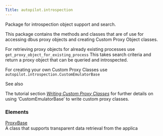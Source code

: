```yaml
---
Title: autopilot.introspection
---
```

        
<span id="autopilot-introspection-retrieve-proxy-objects"></span>
Package for introspection object support and search.

This package contains the methods and classes that are of use for accessing dbus proxy objects and creating Custom Proxy Object classes.

For retrieving proxy objects for already existing processes use `get_proxy_object_for_existing_process` This takes search criteria and return a proxy object that can be queried and introspected.

For creating your own Custom Proxy Classes use `autopilot.introspection.CustomEmulatorBase`

See also

The tutorial section <a href="tutorial-advanced_autopilot.md#custom-proxy-classes" class="reference internal"><em>Writing Custom Proxy Classes</em></a> for further details on using ‘CustomEmulatorBase’ to write custom proxy classes.

### Elements

[ProxyBase](../autopilot.introspection.ProxyBase.md)  
A class that supports transparent data retrieval from the applica

